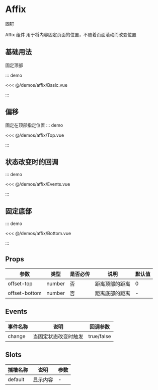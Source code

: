 # Affix

固钉

Affix 组件 用于将内容固定页面的位置，不随着页面滚动而改变位置

## 基础用法

固定顶部

::: demo

<<< @/demos/affix/Basic.vue

:::

## 偏移

固定在顶部指定位置
::: demo

<<< @/demos/affix/Top.vue

:::

## 状态改变时的回调

::: demo

<<< @/demos/affix/Events.vue

:::

## 固定底部

::: demo

<<< @/demos/affix/Bottom.vue

:::

## Props

| 参数          | 类型   | 是否必传 | 说明           | 默认值 |
| ------------- | ------ | -------- | -------------- | ------ |
| offset-top    | number | 否       | 距离顶部的距离 | 0      |
| offset-bottom | number | 否       | 距离底部的距离 | -      |

## Events

| 事件名称 | 说明                 | 回调参数   |
| -------- | -------------------- | ---------- |
| change   | 当固定状态改变时触发 | true/false |

## Slots

| 插槽名称 | 说明     | 参数 |
| -------- | -------- | ---- |
| default  | 显示内容 | -    |
